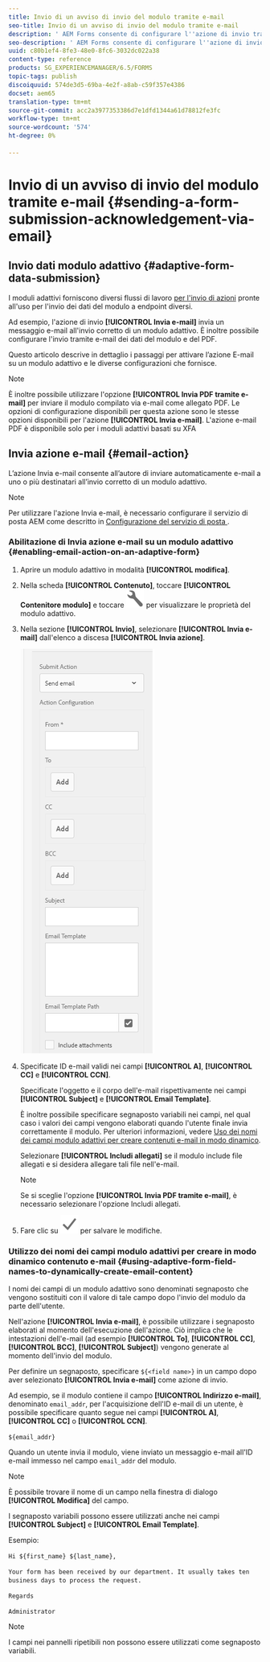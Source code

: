 ```yaml
---
title: Invio di un avviso di invio del modulo tramite e-mail
seo-title: Invio di un avviso di invio del modulo tramite e-mail
description: ' AEM Forms consente di configurare l''azione di invio tramite e-mail che invia un messaggio di conferma all''utente al momento dell''invio del modulo.'
seo-description: ' AEM Forms consente di configurare l''azione di invio tramite e-mail che invia un messaggio di conferma all''utente al momento dell''invio del modulo.'
uuid: c80b1ef4-8fe3-48e0-8fc6-3032dc022a38
content-type: reference
products: SG_EXPERIENCEMANAGER/6.5/FORMS
topic-tags: publish
discoiquuid: 574de3d5-69ba-4e2f-a8ab-c59f357e4386
docset: aem65
translation-type: tm+mt
source-git-commit: acc2a3977353386d7e1dfd1344a61d78812fe3fc
workflow-type: tm+mt
source-wordcount: '574'
ht-degree: 0%

---
```



# Invio di un avviso di invio del modulo tramite e-mail {#sending-a-form-submission-acknowledgement-via-email}

## Invio dati modulo adattivo {#adaptive-form-data-submission}

I moduli adattivi forniscono diversi flussi di lavoro [per l&#39;invio di azioni](../../forms/using/configuring-submit-actions.md) pronte all&#39;uso per l&#39;invio dei dati del modulo a endpoint diversi.

Ad esempio, l&#39;azione di invio **[!UICONTROL Invia e-mail]** invia un messaggio e-mail all&#39;invio corretto di un modulo adattivo. È inoltre possibile configurare l&#39;invio tramite e-mail dei dati del modulo e del PDF.

Questo articolo descrive in dettaglio i passaggi per attivare l’azione E-mail su un modulo adattivo e le diverse configurazioni che fornisce.

>[!NOTE]
>
>È inoltre possibile utilizzare l&#39;opzione **[!UICONTROL Invia PDF tramite e-mail]** per inviare il modulo compilato via e-mail come allegato PDF. Le opzioni di configurazione disponibili per questa azione sono le stesse opzioni disponibili per l&#39;azione **[!UICONTROL Invia e-mail]**. L&#39;azione e-mail PDF è disponibile solo per i moduli adattivi basati su XFA

## Invia azione e-mail {#email-action}

L’azione Invia e-mail consente all’autore di inviare automaticamente e-mail a uno o più destinatari all’invio corretto di un modulo adattivo.

>[!NOTE]
>
>Per utilizzare l&#39;azione Invia e-mail, è necessario configurare il servizio di posta AEM come descritto in [Configurazione del servizio di posta ](/help/sites-administering/notification.md#configuring-the-mail-service).

### Abilitazione di Invia azione e-mail su un modulo adattivo {#enabling-email-action-on-an-adaptive-form}

1. Aprire un modulo adattivo in modalità **[!UICONTROL modifica]**.

1. Nella scheda **[!UICONTROL Contenuto]**, toccare **[!UICONTROL Contenitore modulo]** e toccare ![Configura](assets/configure-icon.svg) per visualizzare le proprietà del modulo adattivo.

1. Nella sezione **[!UICONTROL Invio]**, selezionare **[!UICONTROL Invia e-mail]** dall&#39;elenco a discesa **[!UICONTROL Invia azione]**.

   ![Invia azioni](assets/submission-actions.png)

1. Specificate ID e-mail validi nei campi **[!UICONTROL A]**, **[!UICONTROL CC]** e **[!UICONTROL CCN]**.

   Specificate l&#39;oggetto e il corpo dell&#39;e-mail rispettivamente nei campi **[!UICONTROL Subject]** e **[!UICONTROL Email Template]**.

   È inoltre possibile specificare segnaposto variabili nei campi, nel qual caso i valori dei campi vengono elaborati quando l&#39;utente finale invia correttamente il modulo. Per ulteriori informazioni, vedere [Uso dei nomi dei campi modulo adattivi per creare contenuti e-mail in modo dinamico](../../forms/using/form-submission-receipt-via-email.md#p-using-adaptive-form-field-names-to-dynamically-create-email-content-p).

   Selezionare **[!UICONTROL Includi allegati]** se il modulo include file allegati e si desidera allegare tali file nell&#39;e-mail.

   >[!NOTE]
   >
   >Se si sceglie l&#39;opzione **[!UICONTROL Invia PDF tramite e-mail]**, è necessario selezionare l&#39;opzione Includi allegati.

1. Fare clic su ![Salva](assets/save_icon.svg) per salvare le modifiche.

### Utilizzo dei nomi dei campi modulo adattivi per creare in modo dinamico contenuto e-mail {#using-adaptive-form-field-names-to-dynamically-create-email-content}

I nomi dei campi di un modulo adattivo sono denominati segnaposto che vengono sostituiti con il valore di tale campo dopo l&#39;invio del modulo da parte dell&#39;utente.

Nell&#39;azione **[!UICONTROL Invia e-mail]**, è possibile utilizzare i segnaposto elaborati al momento dell&#39;esecuzione dell&#39;azione. Ciò implica che le intestazioni dell&#39;e-mail (ad esempio **[!UICONTROL To]**, **[!UICONTROL CC]**, **[!UICONTROL BCC]**, **[!UICONTROL Subject]**) vengono generate al momento dell&#39;invio del modulo.

Per definire un segnaposto, specificare `${<field name>}` in un campo dopo aver selezionato **[!UICONTROL Invia e-mail]** come azione di invio.

Ad esempio, se il modulo contiene il campo **[!UICONTROL Indirizzo e-mail]**, denominato `email_addr`, per l&#39;acquisizione dell&#39;ID e-mail di un utente, è possibile specificare quanto segue nei campi **[!UICONTROL A]**, **[!UICONTROL CC]** o **[!UICONTROL CCN]**.

`${email_addr}`

Quando un utente invia il modulo, viene inviato un messaggio e-mail all&#39;ID e-mail immesso nel campo `email_addr` del modulo.

>[!NOTE]
>
>È possibile trovare il nome di un campo nella finestra di dialogo **[!UICONTROL Modifica]** del campo.

I segnaposto variabili possono essere utilizzati anche nei campi **[!UICONTROL Subject]** e **[!UICONTROL Email Template]**.

Esempio:

`Hi ${first_name} ${last_name},`

`Your form has been received by our department. It usually takes ten business days to process the request.`

`Regards`

`Administrator`

>[!NOTE]
>
>I campi nei pannelli ripetibili non possono essere utilizzati come segnaposto variabili.

